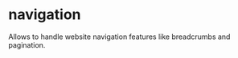 navigation
==========

Allows to handle website navigation features like breadcrumbs and pagination.
